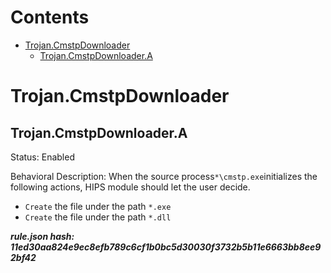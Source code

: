 



Contents
========

* [Trojan.CmstpDownloader](#trojancmstpdownloader)
	* [Trojan.CmstpDownloader.A](#trojancmstpdownloadera)

# Trojan.CmstpDownloader

## Trojan.CmstpDownloader.A
  
Status: Enabled

Behavioral Description: When the source process`*\cmstp.exe`initializes the following actions, HIPS module should let the user decide.
- `Create` the file under the path `*.exe`
- `Create` the file under the path `*.dll`
  
***rule.json hash: 11ed30aa824e9ec8efb789c6cf1b0bc5d30030f3732b5b11e6663bb8ee92bf42***